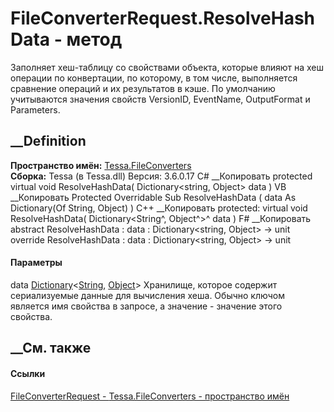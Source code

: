 # FileConverterRequest.ResolveHashData - метод
Заполняет хеш-таблицу со свойствами объекта, которые влияют на хеш операции по
конвертации, по которому, в том числе, выполняется сравнение операций и их
результатов в кэше. По умолчанию учитываются значения свойств VersionID,
EventName, OutputFormat и Parameters.
## __Definition
 **Пространство имён:** [Tessa.FileConverters](N_Tessa_FileConverters.htm)  
 **Сборка:** Tessa (в Tessa.dll) Версия: 3.6.0.17
C# __Копировать
     protected virtual void ResolveHashData(
    	Dictionary<string, Object> data
    )
VB __Копировать
     Protected Overridable Sub ResolveHashData ( 
    	data As Dictionary(Of String, Object)
    )
C++ __Копировать
     protected:
    virtual void ResolveHashData(
    	Dictionary<String^, Object^>^ data
    )
F# __Копировать
     abstract ResolveHashData : 
            data : Dictionary<string, Object> -> unit 
    override ResolveHashData : 
            data : Dictionary<string, Object> -> unit 
#### Параметры
data
[Dictionary](https://learn.microsoft.com/dotnet/api/system.collections.generic.dictionary-2)<[String](https://learn.microsoft.com/dotnet/api/system.string),
[Object](https://learn.microsoft.com/dotnet/api/system.object)>
     Хранилище, которое содержит сериализуемые данные для вычисления хеша. Обычно ключом является имя свойства в запросе, а значение - значение этого свойства. 
## __См. также
#### Ссылки
[FileConverterRequest - ](T_Tessa_FileConverters_FileConverterRequest.htm)
[Tessa.FileConverters - пространство имён](N_Tessa_FileConverters.htm)
